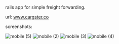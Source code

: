 rails app for simple freight forwarding. 

url: www.cargster.co

screenshots:

![mobile (5)](https://user-images.githubusercontent.com/76739673/210647514-ca7f9341-6b00-45bd-82d9-ddf040a73ef3.png)
![mobile (2)](https://user-images.githubusercontent.com/76739673/210647495-7170cb04-b94d-406f-b0cb-0fc9f29c8adc.png)
![mobile (3)](https://user-images.githubusercontent.com/76739673/210647504-1da75cb5-30b7-408d-a11b-c81b45a3a800.png)
![mobile (4)](https://user-images.githubusercontent.com/76739673/210647509-bee8d564-5ef9-4d74-a240-6e22dd813b54.png)
